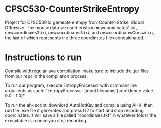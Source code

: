 # CPSC530-CounterStrikeEntropy
Project for CPSC530 to generate entropy from Counter-Strike: Global Offensive.  The mouse data we used exists in newcoordinates1.txt, newcoordinates2.txt, newcoordinates3.txt, and newcoordinatesConcat.txt, the last of which represents the three coordinates files concatenated.

# Instructions to run
Compile with regular java compilation, make sure to include the .jar files from our repo in the compilation process.

To run our program, execute EntropyProcessor with commandline arguments as such: "EntropyProcessor [input filename] [confidence value 0.0 - 1.0]"

To run the ahk script, download AutoHotKey and compile using AHK, then run the .exe file it generates and press f12 to start and stop recording coordinates.  It will save a file called "coordinates.txt" in whatever folder the executable is in once you stop recording.
